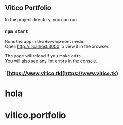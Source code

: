 ## Vitico Portfolio

In the project directory, you can run:

### `npm start`

Runs the app in the development mode.\
Open [http://localhost:3000](http://localhost:3000) to view it in the browser.

The page will reload if you make edits.\
You will also see any lint errors in the console.

### `[https://www.vitico.tk](https://www.vitico.tk)
# hola
# vitico.portfolio
